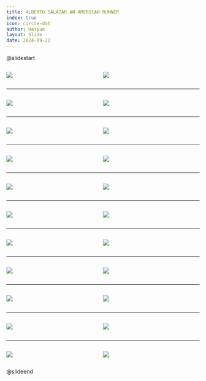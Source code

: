 ```yaml
---
title: ALBERTO SALAZAR AN AMERICAN RUNNER
index: true
icon: circle-dot
author: Haiyue
layout: Slide
date: 2024-09-22
---
```

 
@slidestart

<div style="display:flex">
<div style="flex:1">

![](https://raw.githubusercontent.com/yclord/reading/refs/heads/master/english/Level-W/ALBERTO%20SALAZAR%20AN%20AMERICAN%20RUNNER/001.webp)
</div>
<div style="flex:1">

![](https://raw.githubusercontent.com/yclord/reading/refs/heads/master/english/Level-W/ALBERTO%20SALAZAR%20AN%20AMERICAN%20RUNNER/002.webp)
</div>
</div>

---

<div style="display:flex">
<div style="flex:1">

![](https://raw.githubusercontent.com/yclord/reading/refs/heads/master/english/Level-W/ALBERTO%20SALAZAR%20AN%20AMERICAN%20RUNNER/003.webp)
</div>
<div style="flex:1">

![](https://raw.githubusercontent.com/yclord/reading/refs/heads/master/english/Level-W/ALBERTO%20SALAZAR%20AN%20AMERICAN%20RUNNER/004.webp)
</div>
</div>

---

<div style="display:flex">
<div style="flex:1">

![](https://raw.githubusercontent.com/yclord/reading/refs/heads/master/english/Level-W/ALBERTO%20SALAZAR%20AN%20AMERICAN%20RUNNER/005.webp)
</div>
<div style="flex:1">

![](https://raw.githubusercontent.com/yclord/reading/refs/heads/master/english/Level-W/ALBERTO%20SALAZAR%20AN%20AMERICAN%20RUNNER/006.webp)
</div>
</div>

---

<div style="display:flex">
<div style="flex:1">

![](https://raw.githubusercontent.com/yclord/reading/refs/heads/master/english/Level-W/ALBERTO%20SALAZAR%20AN%20AMERICAN%20RUNNER/007.webp)
</div>
<div style="flex:1">

![](https://raw.githubusercontent.com/yclord/reading/refs/heads/master/english/Level-W/ALBERTO%20SALAZAR%20AN%20AMERICAN%20RUNNER/008.webp)
</div>
</div>

---

<div style="display:flex">
<div style="flex:1">

![](https://raw.githubusercontent.com/yclord/reading/refs/heads/master/english/Level-W/ALBERTO%20SALAZAR%20AN%20AMERICAN%20RUNNER/009.webp)
</div>
<div style="flex:1">

![](https://raw.githubusercontent.com/yclord/reading/refs/heads/master/english/Level-W/ALBERTO%20SALAZAR%20AN%20AMERICAN%20RUNNER/010.webp)
</div>
</div>

---

<div style="display:flex">
<div style="flex:1">

![](https://raw.githubusercontent.com/yclord/reading/refs/heads/master/english/Level-W/ALBERTO%20SALAZAR%20AN%20AMERICAN%20RUNNER/011.webp)
</div>
<div style="flex:1">

![](https://raw.githubusercontent.com/yclord/reading/refs/heads/master/english/Level-W/ALBERTO%20SALAZAR%20AN%20AMERICAN%20RUNNER/012.webp)
</div>
</div>

---

<div style="display:flex">
<div style="flex:1">

![](https://raw.githubusercontent.com/yclord/reading/refs/heads/master/english/Level-W/ALBERTO%20SALAZAR%20AN%20AMERICAN%20RUNNER/013.webp)
</div>
<div style="flex:1">

![](https://raw.githubusercontent.com/yclord/reading/refs/heads/master/english/Level-W/ALBERTO%20SALAZAR%20AN%20AMERICAN%20RUNNER/014.webp)
</div>
</div>

---

<div style="display:flex">
<div style="flex:1">

![](https://raw.githubusercontent.com/yclord/reading/refs/heads/master/english/Level-W/ALBERTO%20SALAZAR%20AN%20AMERICAN%20RUNNER/015.webp)
</div>
<div style="flex:1">

![](https://raw.githubusercontent.com/yclord/reading/refs/heads/master/english/Level-W/ALBERTO%20SALAZAR%20AN%20AMERICAN%20RUNNER/016.webp)
</div>
</div>

---

<div style="display:flex">
<div style="flex:1">

![](https://raw.githubusercontent.com/yclord/reading/refs/heads/master/english/Level-W/ALBERTO%20SALAZAR%20AN%20AMERICAN%20RUNNER/017.webp)
</div>
<div style="flex:1">

![](https://raw.githubusercontent.com/yclord/reading/refs/heads/master/english/Level-W/ALBERTO%20SALAZAR%20AN%20AMERICAN%20RUNNER/018.webp)
</div>
</div>

---

<div style="display:flex">
<div style="flex:1">

![](https://raw.githubusercontent.com/yclord/reading/refs/heads/master/english/Level-W/ALBERTO%20SALAZAR%20AN%20AMERICAN%20RUNNER/019.webp)
</div>
<div style="flex:1">

![](https://raw.githubusercontent.com/yclord/reading/refs/heads/master/english/Level-W/ALBERTO%20SALAZAR%20AN%20AMERICAN%20RUNNER/020.webp)
</div>
</div>

---

<div style="display:flex">
<div style="flex:1">

![](https://raw.githubusercontent.com/yclord/reading/refs/heads/master/english/Level-W/ALBERTO%20SALAZAR%20AN%20AMERICAN%20RUNNER/021.webp)
</div>
<div style="flex:1">

![](https://raw.githubusercontent.com/yclord/reading/refs/heads/master/english/Level-W/ALBERTO%20SALAZAR%20AN%20AMERICAN%20RUNNER/022.webp)
</div>
</div>

@slideend